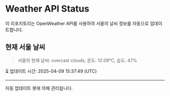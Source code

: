 
# Weather API Status

이 리포지토리는 OpenWeather API를 사용하여 서울의 날씨 정보를 자동으로 업데이트합니다.

## 현재 서울 날씨
> 서울의 현재 날씨: overcast clouds, 온도: 12.09°C, 습도: 47%

⏳ 업데이트 시간: 2025-04-09 15:37:49 (UTC)

---
자동 업데이트 봇에 의해 관리됩니다.
